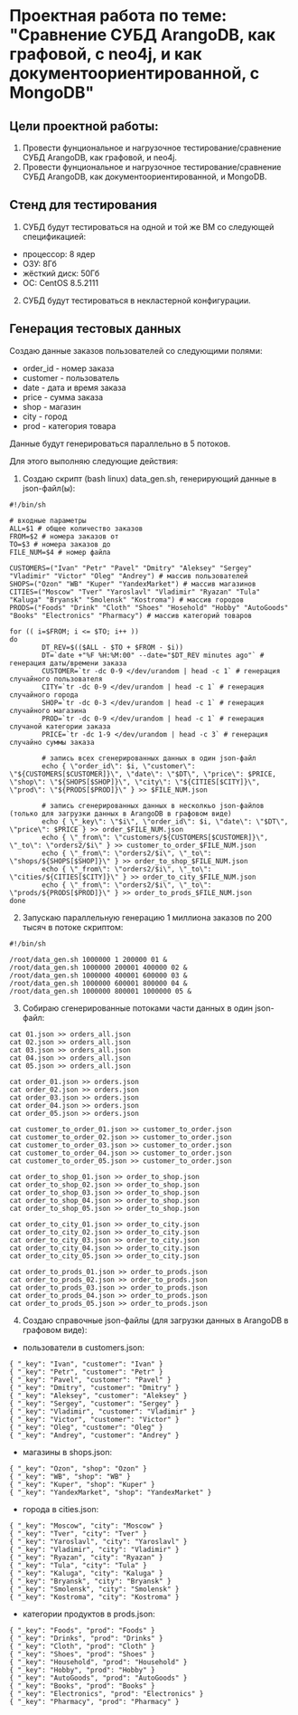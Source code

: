 # Проектная работа по теме: "Сравнение СУБД ArangoDB, как графовой, с neo4j, и как документоориентированной, с MongoDB"

## Цели проектной работы:

1. Провести фунциональное и нагрузочное тестирование/сравнение СУБД ArangoDB, как графовой, и neo4j.
2. Провести фунциональное и нагрузочное тестирование/сравнение СУБД ArangoDB, как документоориентированной, и MongoDB.

## Стенд для тестирования

1. СУБД будут тестироваться на одной и той же ВМ со следующей спецификацией:
- процессор: 8 ядер
- ОЗУ: 8Гб
- жёсткий диск: 50Гб
- ОС: CentOS 8.5.2111
2. СУБД будут тестироваться в некластерной конфигурации.

## Генерация тестовых данных

Создаю данные заказов пользователей со следующими полями:
* order_id - номер заказа
* customer - пользователь
* date - дата и время заказа
* price - сумма заказа
* shop - магазин
* city - город
* prod - категория товара

Данные будут генерироваться параллельно в 5 потоков.

Для этого выполняю следующие действия:
1. Создаю скрипт (bash linux) data_gen.sh, генерирующий данные в json-файл(ы):
```
#!/bin/sh

# входные параметры
ALL=$1 # общее количество заказов
FROM=$2 # номера заказов от
TO=$3 # номера заказов до
FILE_NUM=$4 # номер файла

CUSTOMERS=("Ivan" "Petr" "Pavel" "Dmitry" "Aleksey" "Sergey" "Vladimir" "Victor" "Oleg" "Andrey") # массив пользователей
SHOPS=("Ozon" "WB" "Kuper" "YandexMarket") # массив магазинов
CITIES=("Moscow" "Tver" "Yaroslavl" "Vladimir" "Ryazan" "Tula" "Kaluga" "Bryansk" "Smolensk" "Kostroma") # массив городов
PRODS=("Foods" "Drink" "Cloth" "Shoes" "Hosehold" "Hobby" "AutoGoods" "Books" "Electronics" "Pharmacy") # массив категорий товаров

for (( i=$FROM; i <= $TO; i++ ))
do
        DT_REV=$(($ALL - $TO + $FROM - $i))
        DT=`date +"%F %H:%M:00" --date="$DT_REV minutes ago"` # генерация даты/времени заказа
        CUSTOMER=`tr -dc 0-9 </dev/urandom | head -c 1` # генерация случайного пользователя
        CITY=`tr -dc 0-9 </dev/urandom | head -c 1` # генерация случайного города
        SHOP=`tr -dc 0-3 </dev/urandom | head -c 1` # генерация случайного магазина
        PROD=`tr -dc 0-9 </dev/urandom | head -c 1` # генерация случаной категории заказа
        PRICE=`tr -dc 1-9 </dev/urandom | head -c 3` # генерация случайно суммы заказа

        # запись всех сгенерированных данных в один json-файл
        echo { \"order_id\": $i, \"customer\": \"${CUSTOMERS[$CUSTOMER]}\", \"date\": \"$DT\", \"price\": $PRICE, \"shop\": \"${SHOPS[$SHOP]}\", \"city\": \"${CITIES[$CITY]}\", \"prod\": \"${PRODS[$PROD]}\" } >> $FILE_NUM.json

        # запись сгенерированных данных в несколкьо json-файлов (только для загрузки данных в ArangoDB в графовом виде)
        echo { \"_key\": \"$i\", \"order_id\": $i, \"date\": \"$DT\", \"price\": $PRICE } >> order_$FILE_NUM.json
        echo { \"_from\": \"customers/${CUSTOMERS[$CUSTOMER]}\", \"_to\": \"orders2/$i\" } >> customer_to_order_$FILE_NUM.json
        echo { \"_from\": \"orders2/$i\", \"_to\": \"shops/${SHOPS[$SHOP]}\" } >> order_to_shop_$FILE_NUM.json
        echo { \"_from\": \"orders2/$i\", \"_to\": \"cities/${CITIES[$CITY]}\" } >> order_to_city_$FILE_NUM.json
        echo { \"_from\": \"orders2/$i\", \"_to\": \"prods/${PRODS[$PROD]}\" } >> order_to_prods_$FILE_NUM.json
done
```

2. Запускаю параллельную генерацию 1 миллиона заказов по 200 тысяч в потоке скриптом:
```
#!/bin/sh

/root/data_gen.sh 1000000 1 200000 01 &
/root/data_gen.sh 1000000 200001 400000 02 &
/root/data_gen.sh 1000000 400001 600000 03 &
/root/data_gen.sh 1000000 600001 800000 04 &
/root/data_gen.sh 1000000 800001 1000000 05 &
```

3. Собираю сгенерированные потоками части данных в один json-файл:
```
cat 01.json >> orders_all.json
cat 02.json >> orders_all.json
cat 03.json >> orders_all.json
cat 04.json >> orders_all.json
cat 05.json >> orders_all.json

cat order_01.json >> orders.json
cat order_02.json >> orders.json
cat order_03.json >> orders.json
cat order_04.json >> orders.json
cat order_05.json >> orders.json

cat customer_to_order_01.json >> customer_to_order.json
cat customer_to_order_02.json >> customer_to_order.json
cat customer_to_order_03.json >> customer_to_order.json
cat customer_to_order_04.json >> customer_to_order.json
cat customer_to_order_05.json >> customer_to_order.json

cat order_to_shop_01.json >> order_to_shop.json
cat order_to_shop_02.json >> order_to_shop.json
cat order_to_shop_03.json >> order_to_shop.json
cat order_to_shop_04.json >> order_to_shop.json
cat order_to_shop_05.json >> order_to_shop.json

cat order_to_city_01.json >> order_to_city.json
cat order_to_city_02.json >> order_to_city.json
cat order_to_city_03.json >> order_to_city.json
cat order_to_city_04.json >> order_to_city.json
cat order_to_city_05.json >> order_to_city.json

cat order_to_prods_01.json >> order_to_prods.json
cat order_to_prods_02.json >> order_to_prods.json
cat order_to_prods_03.json >> order_to_prods.json
cat order_to_prods_04.json >> order_to_prods.json
cat order_to_prods_05.json >> order_to_prods.json
```

4. Создаю справочные json-файлы (для загрузки данных в ArangoDB в графовом виде):

* пользователи в customers.json:
```
{ "_key": "Ivan", "customer": "Ivan" }
{ "_key": "Petr", "customer": "Petr" }
{ "_key": "Pavel", "customer": "Pavel" }
{ "_key": "Dmitry", "customer": "Dmitry" }
{ "_key": "Aleksey", "customer": "Aleksey" }
{ "_key": "Sergey", "customer": "Sergey" }
{ "_key": "Vladimir", "customer": "Vladimir" }
{ "_key": "Victor", "customer": "Victor" }
{ "_key": "Oleg", "customer": "Oleg" }
{ "_key": "Andrey", "customer": "Andrey" }
```

* магазины в shops.json:
```
{ "_key": "Ozon", "shop": "Ozon" }
{ "_key": "WB", "shop": "WB" }
{ "_key": "Kuper", "shop": "Kuper" }
{ "_key": "YandexMarket", "shop": "YandexMarket" }
```

* города в cities.json:
```
{ "_key": "Moscow", "city": "Moscow" }
{ "_key": "Tver", "city": "Tver" }
{ "_key": "Yaroslavl", "city": "Yaroslavl" }
{ "_key": "Vladimir", "city": "Vladimir" }
{ "_key": "Ryazan", "city": "Ryazan" }
{ "_key": "Tula", "city": "Tula" }
{ "_key": "Kaluga", "city": "Kaluga" }
{ "_key": "Bryansk", "city": "Bryansk" }
{ "_key": "Smolensk", "city": "Smolensk" }
{ "_key": "Kostroma", "city": "Kostroma" }
```

* категории продуктов в prods.json:
```
{ "_key": "Foods", "prod": "Foods" }
{ "_key": "Drinks", "prod": "Drinks" }
{ "_key": "Cloth", "prod": "Cloth" }
{ "_key": "Shoes", "prod": "Shoes" }
{ "_key": "Household", "prod": "Household" }
{ "_key": "Hobby", "prod": "Hobby" }
{ "_key": "AutoGoods", "prod": "AutoGoods" }
{ "_key": "Books", "prod": "Books" }
{ "_key": "Electronics", "prod": "Electronics" }
{ "_key": "Pharmacy", "prod": "Pharmacy" }
```

